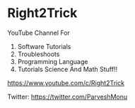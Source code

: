 # Right2Trick

YouTube Channel For
1. Software Tutorials 
2. Troubleshoots 
3. Programming Language 
4. Tutorials Science And Math Stuff!!

https://www.youtube.com/c/Right2Trick

Twitter: https://twitter.com/ParveshMonu
